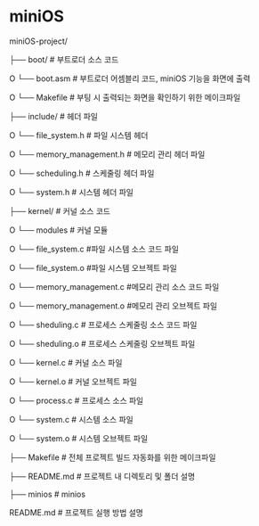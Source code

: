# miniOS

miniOS-project/

├── boot/                   # 부트로더 소스 코드  

O   └── boot.asm            # 부트로더 어셈블리 코드, miniOS 기능을 화면에 출력  

O   └── Makefile            # 부팅 시 출력되는 화면을 확인하기 위한 메이크파일

├── include/                # 헤더 파일  

O   └── file_system.h       # 파일 시스템 헤더 
 
O   └── memory_management.h # 메모리 관리 헤더 파일 

O   └── scheduling.h        # 스케줄링 헤더 파일

O   └── system.h            # 시스템 헤더 파일

├── kernel/                 # 커널 소스 코드  

O   └── modules             # 커널 모듈  
  
   O   └── file_system.c #파일 시스템 소스 코드 파일
   
   O   └── file_system.o #파일 시스템 오브젝트 파일
   
   O   └── memory_management.c #메모리 관리 소스 코드 파일
   
   O   └── memory_management.o #메모리 관리 오브젝트 파일
   
   O   └── sheduling.c # 프로세스 스케줄링 소스 코드 파일
   
   O   └── sheduling.o # 프로세스 스케줄링 오브젝트 파일

O   └── kernel.c            # 커널 소스 파일

O   └── kernel.o            # 커널 오브젝트 파일

O   └── process.c           # 프로세스 소스 파일

O   └── system.c            # 시스템 소스 파일

O   └── system.o            # 시스템 오브젝트 파일

├── Makefile                # 전체 프로젝트 빌드 자동화를 위한 메이크파일  

├── README.md               # 프로젝트 내 디렉토리 및 폴더 설명

├── minios                  # minios

README.md               # 프로젝트 실행 방법 설명
